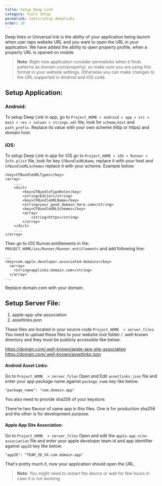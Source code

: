 ```yaml
---
title: Setup Deep Link
category: Tools Setup
permalink: tools/setup_deeplinks
order: 18
---
```


Deep links or Universal link is the ability of your application being launch when user taps website URL and you want to open the URL in your application. We have added the ability to open property profile, when a property URL is opened on mobile.

> **Note**: Right now application consider permalinks when it finds patterns as domain.com/property/, so make sure you are using this format in your website settings. Otherwise you can make changes to the URL supported in Android and iOS code.

## Setup Application:
### Android:
 To setup Deep Link in app, go to `Project_HOME > android > app > src > main > res > values > strings.xml` file, look for `scheme`,`host` and `path_prefix`. Replace its value with your own scheme (http or https) and domain host.
### iOS:
 To setup Deep Link in app for iOS go to `Project_HOME > iOS > Runner > Info.plist` file, look for key `CFBundleURLName`, replace it with your host and `CFBundleURLSchemes` replace it with your scheme. Example below:
```
<key>CFBundleURLTypes</key>
<array>
    ....
    <dict>
        <key>CFBundleTypeRole</key>
        <string>Editor</string>
        <key>CFBundleURLName</key>
        <string>your_good_domain_here.com</string>
        <key>CFBundleURLSchemes</key>
        <array>
            <string>https</string>
        </array>
    </dict>
    ....
</array>
```

Then go to iOS Runner.entitlements in file:  `PROJECT_HOME/ios/Runner/Runner.entitlements` and add following line:
```
...
<key>com.apple.developer.associated-domains</key>
  <array>
	<string>applinks:domain.com</string>
  </array>
...
```
  Replace domain.com with your domain.

## Setup Server File:

1. apple-app-site-association
2. assetlinks.json

These files are located in your source code `Project_HOME  > server_files`. You need to upload these files to your website root folder / .well-known directory and they must be publicly accessible like below:

https://domain.com/.well-known/apple-app-site-association
https://domain.com/.well-known/assetlinks.json

#### Android Asset Links:

Go to `Project_HOME  > server_files` Open and Edit `assetlinks.json` file and enter your app package name against `package_name` key like below:

```
"package_name": "com.domain.app"
```
You also need to provide sha256 of your keystore.

There're two flavour of same app in this files. One is for production sha256 and the other is for development purpose.

#### Apple App Site Association:

Go to `Project_HOME  > server_files` Open and edit the `apple-app-site-association` file and enter your apple developer team id and app identifier against `appID` key like below:

```
"appID": "TEAM_ID_XX.com.domain.app"
```

That's pretty much it, now your application should open the URL.

> **Note**: You might need to restart the device or wait for few hours in case it is not working.